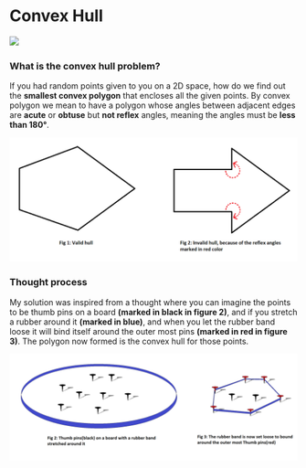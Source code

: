 # Convex Hull

![](https://github.com/thoi98/convexHull/blob/main/extras/animation.gif)

### What is the convex hull problem?

If you had random points given to you on a 2D space, how do we find out the **smallest convex polygon** that encloses all the given points. By convex polygon we mean to have a polygon whose angles between adjacent edges are **acute** or **obtuse** but **not reflex** angles, meaning the angles must be **less than 180&deg;**.

![](https://github.com/thoi98/convexHull/blob/readme/extras/valid_invalid_hull.png)

### Thought process

My solution was inspired from a thought where you can imagine the points to be thumb pins on a board **(marked in black in figure 2)**, and if you stretch a rubber around it **(marked in blue)**, and when you let the rubber band loose it will bind itself around the outer most pins **(marked in red in figure 3)**. The polygon now formed is the convex hull for those points.

![](https://github.com/thoi98/convexHull/blob/readme/extras/thought_process.png)
